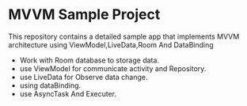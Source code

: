 MVVM Sample Project
======

This repository contains a detailed sample app that implements MVVM architecture using ViewModel,LiveData,Room And DataBinding

* Work with Room database to storage data.
* use ViewModel for communicate activity and Repository.
* use LiveData for Observe data change.
* using dataBinding.
* use AsyncTask And Executer.
